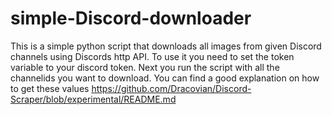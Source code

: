 # simple-Discord-downloader

This is a simple python script that downloads all images from given Discord channels using Discords http API.
To use it you need to set the token variable to your discord token.
Next you run the script with all the channelids you want to download.
You can find a good explanation on how to get these values https://github.com/Dracovian/Discord-Scraper/blob/experimental/README.md
